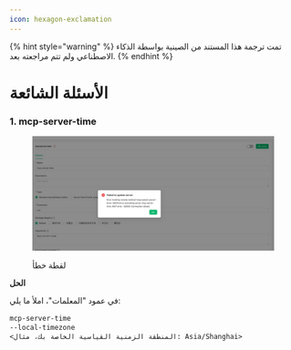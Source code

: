 ```yaml
---
icon: hexagon-exclamation
---
```


{% hint style="warning" %}
تمت ترجمة هذا المستند من الصينية بواسطة الذكاء الاصطناعي ولم تتم مراجعته بعد.
{% endhint %}

# الأسئلة الشائعة

### 1. mcp-server-time

<figure><img src="../../.gitbook/assets/telegram-cloud-photo-size-5-6068931438453048569-y.jpg" alt=""><figcaption><p>لقطة خطأ</p></figcaption></figure>

**الحل**  

في عمود "المعلمات"، املأ ما يلي:

```
mcp-server-time
--local-timezone
<المنطقة الزمنية القياسية الخاصة بك، مثال: Asia/Shanghai>
```